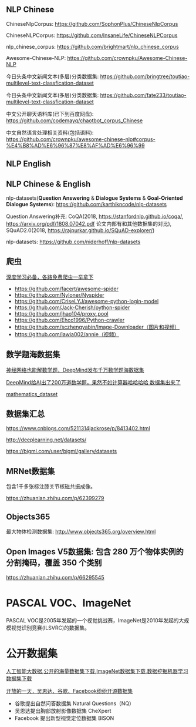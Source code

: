## NLP Chinese

ChineseNlpCorpus: https://github.com/SophonPlus/ChineseNlpCorpus

ChineseNLPCorpus: https://github.com/InsaneLife/ChineseNLPCorpus

nlp_chinese_corpus: https://github.com/brightmart/nlp_chinese_corpus

Awesome-Chinese-NLP: https://github.com/crownpku/Awesome-Chinese-NLP

今日头条中文新闻文本(多层)分类数据集: https://github.com/bringtree/toutiao-multilevel-text-classfication-dataset

今日头条中文新闻文本(多层)分类数据集: https://github.com/fate233/toutiao-multilevel-text-classfication-dataset

中文公开聊天语料库(已下到百度网盘): https://github.com/codemayq/chaotbot_corpus_Chinese

中文自然语言处理相关资料(包括语料): https://github.com/crownpku/awesome-chinese-nlp#corpus-%E4%B8%AD%E6%96%87%E8%AF%AD%E6%96%99

## NLP English

## NLP Chinese & English

nlp-datasets(**Question Answering** & **Dialogue Systems** & **Goal-Oriented Dialogue Systems**): https://github.com/karthikncode/nlp-datasets

Question Answering补充: CoQA(2018, https://stanfordnlp.github.io/coqa/, https://arxiv.org/pdf/1808.07042.pdf 论文内部有和其他数据集的对比), SQuAD2.0(2018, https://rajpurkar.github.io/SQuAD-explorer/)

nlp-datasets: https://github.com/niderhoff/nlp-datasets

## 爬虫

[深度学习必备，各路免费爬虫一举拿下](https://mp.weixin.qq.com/s/75QDjRTDCKzuM68L4fg5Lg)

* https://github.com/facert/awesome-spider
* https://github.com/Nyloner/Nyspider
* https://github.com/CriseLYJ/awesome-python-login-model
* https://github.com/Jack-Cherish/python-spider
* https://github.com/jhao104/proxy_pool
* https://github.com/Ehco1996/Python-crawler
* https://github.com/sczhengyabin/Image-Downloader（图片和视频）
* https://github.com/iawia002/annie（视频）

## 数学题海数据集

[神经网络也能解数学题，DeepMind发布千万数学题海数据集](https://zhuanlan.zhihu.com/p/61476515)

[DeepMind给AI出了200万道数学题，果然不如计算器哈哈哈哈 数据集出来了](https://zhuanlan.zhihu.com/p/61411279)

[mathematics_dataset](https://github.com/deepmind/mathematics_dataset)

## 数据集汇总

https://www.cnblogs.com/5211314jackrose/p/8413402.html

http://deeplearning.net/datasets/

https://bigml.com/user/bigml/gallery/datasets

## MRNet数据集

包含1千多张标注膝关节核磁共振成像。

https://zhuanlan.zhihu.com/p/62399279

## Objects365

最大物体检测数据集: http://www.objects365.org/overview.html

## Open Images V5数据集: 包含 280 万个物体实例的分割掩码，覆盖 350 个类别

https://zhuanlan.zhihu.com/p/66295545

# PASCAL VOC、ImageNet

PASCAL VOC是2005年发起的一个视觉挑战赛，ImageNet是2010年发起的大规模视觉识别竞赛(ILSVRC)的数据集。

# 公开数据集

[人工智能大数据,公开的海量数据集下载,ImageNet数据集下载,数据挖掘机器学习数据集下载](https://www.cnblogs.com/zdz8207/p/Public-Research-Quality-Datasets.html)

[开放的一天，吴恩达、谷歌、Facebook纷纷开源数据集](https://zhuanlan.zhihu.com/p/55642533)

* 谷歌提出自然问答数据集 Natural Questions（NQ）
* 吴恩达提出胸部放射影像数据集 CheXpert
* Facebook 提出新型视觉定位数据集 BISON
 

